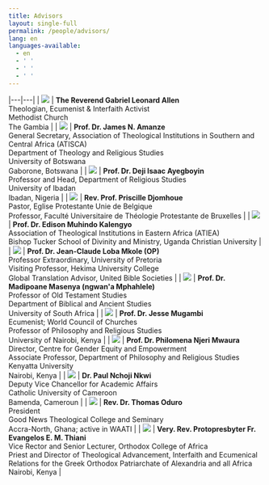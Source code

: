 ```yaml
---
title: Advisors
layout: single-full
permalink: /people/advisors/
lang: en
languages-available:                         
  - en
  - ' '
  - ' '
  - ' '
---
```

|---|---|
| ![](/images/advisors/gl-allen.jpg) | **The Reverend Gabriel Leonard Allen** <br> Theologian, Ecumenist & Interfaith Activist  <br> Methodist Church  <br> The Gambia |
| ![](/images/advisors/jamesa.jpg) | **Prof. Dr. James N. Amanze** <br> General Secretary, Association of Theological Institutions in Southern and Central Africa (ATISCA) <br> Department of Theology and Religious Studies <br> University of Botswana <br> Gaborone, Botswana |
| ![](/images/advisors/deji.jpg) | **Prof. Dr. Deji Isaac Ayegboyin** <br> Professor and Head, Department of Religious Studies <br> University of Ibadan <br> Ibadan, Nigeria |
| ![](/images/advisors/priscilled.jpg) | **Rev. Prof. Priscille Djomhoue** <br> Pastor, Eglise Protestante Unie de Belgique <br> Professor, Faculté Universitaire de Théologie Protestante de Bruxelles |
| ![](/images/advisors/edisonk.jpg) | **Prof. Dr. Edison Muhindo Kalengyo** <br> Association of Theological Institutions in Eastern Africa (ATIEA) <br> Bishop Tucker School of Divinity and Ministry, Uganda Christian University |
| ![](/images/advisors/jc-loba-mkole.jpg) | **Prof. Dr. Jean-Claude Loba Mkole (OP)** <br> Professor Extraordinary, University of Pretoria <br> Visiting Professor, Hekima University College <br> Global Translation Advisor, United Bible Societies |
| ![](/images/advisors/m-madipoane.jpg) | **Prof. Dr. Madipoane Masenya (ngwan'a Mphahlele)** <br> Professor of Old Testament Studies <br> Department of Biblical and Ancient Studies <br> University of South Africa |
| ![](/images/advisors/jmugambi.jpg) | **Prof. Dr. Jesse Mugambi** <br> Ecumenist; World Council of Churches <br> Professor of Philosophy and Religious Studies <br> University of Nairobi, Kenya |
| ![](/images/advisors/philomena.jpg) | **Prof. Dr. Philomena Njeri Mwaura** <br> Director, Centre for Gender Equity and Empowerment <br> Associate Professor, Department of Philosophy and Religious Studies <br> Kenyatta University <br> Nairobi, Kenya |
| ![](/images/advisors/pauln.jpg) | **Dr. Paul Nchoji Nkwi** <br> Deputy Vice Chancellor for Academic Affairs <br> Catholic University of Cameroon <br> Bamenda, Cameroun |
| ![](/images/advisors/thomas.jpg) | **Rev. Dr. Thomas Oduro** <br> President <br> Good News Theological College and Seminary <br> Accra-North, Ghana; active in WAATI |
| ![](/images/advisors/e-thiani.jpg) | **Very. Rev. Protopresbyter Fr. Evangelos E. M. Thiani** <br> Vice Rector and Senior Lecturer, Orthodox College of Africa <br> Priest and Director of Theological Advancement, Interfaith and Ecumenical Relations for the Greek Orthodox Patriarchate of Alexandria and all Africa <br> Nairobi, Kenya |
